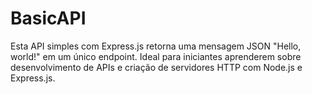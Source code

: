 # BasicAPI
Esta API simples com Express.js retorna uma mensagem JSON "Hello, world!" em um único endpoint. Ideal para iniciantes aprenderem sobre desenvolvimento de APIs e criação de servidores HTTP com Node.js e Express.js.
